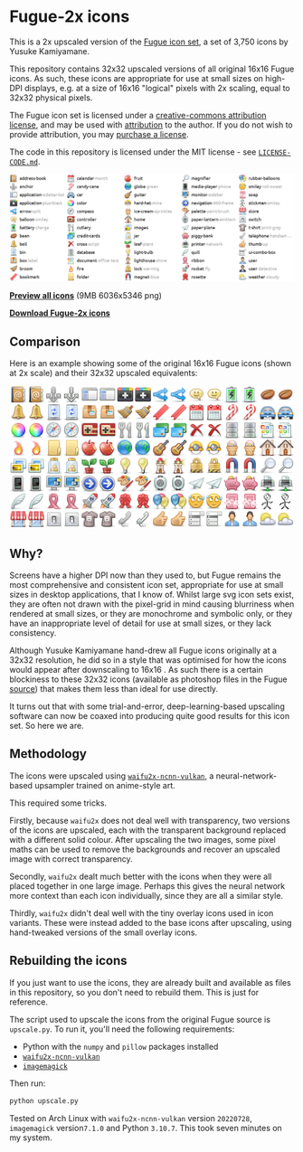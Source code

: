Fugue-2x icons
==============

This is a 2x upscaled version of the [Fugue icon set](https://p.yusukekamiyamane.com/),
a set of 3,750 icons by Yusuke Kamiyamane.

This repository contains 32x32 upscaled versions of all original 16x16 Fugue icons. As
such, these icons are appropriate for use at small sizes on high-DPI displays, e.g. at a
size of 16x16 "logical" pixels with 2x scaling, equal to 32x32 physical pixels.

The Fugue icon set is licensed under a [creative-commons attribution
license](http://creativecommons.org/licenses/by/3.0/), and may be used with
[attribution](https://p.yusukekamiyamane.com/icons/attribution/) to the author. If you
do not wish to provide attribution, you may [purchase a
license](https://p.yusukekamiyamane.com/icons/license/).

The code in this repository is licensed under the MIT license - see
[`LICENSE-CODE.md`](LICENSE-CODE.md).

[<img src="./mini-preview-icons-2x.png"
      srcset="./mini-preview-icons-2x.png 1x ./mini-preview-icons-2x.png 2x"/>
  ](https://github.com/chrisjbillington/fugue-2x-icons/raw/master/mini-preview-icons-2x.png)

[**Preview all
icons**](https://github.com/chrisjbillington/fugue-2x-icons/raw/master/all-2x.png) (9MB
6036x5346 png)

[**Download Fugue-2x icons**](http://github.com/chrisjbillington/fugue-2x-icons/archive/master.zip)


Comparison
----------

Here is an example showing some of the original 16x16 Fugue icons (shown at 2x scale)
and their 32x32 upscaled equivalents:

[<img src="./comparison.png"
      srcset="./comparison.png 1x ./comparison.png 2x"/>
  ](https://github.com/chrisjbillington/fugue-2x-icons/raw/master/comparison.png)

Why?
----

Screens have a higher DPI now than they used to, but Fugue remains the most
comprehensive and consistent icon set, appropriate for use at small sizes in desktop
applications, that I know of. Whilst large svg icon sets exist, they are often not drawn
with the pixel-grid in mind causing blurriness when rendered at small sizes, or they are
monochrome and symbolic only, or they have an inappropriate level of detail for use at
small sizes, or they lack consistency.

Although Yusuke Kamiyamane hand-drew all Fugue icons originally at a 32x32 resolution,
he did so in a style that was optimised for how the icons would appear after downscaling
to 16x16 . As such there is a certain blockiness to these 32x32 icons (available as
photoshop files in the Fugue
[source](https://p.yusukekamiyamane.com/icons/downloads/fugue-icons-3.5.6-src.zip)) that
makes them less than ideal for use directly.

It turns out that with some trial-and-error, deep-learning-based upscaling software can
now be coaxed into producing quite good results for this icon set. So here we are.

Methodology
-----------

The icons were upscaled using
[`waifu2x-ncnn-vulkan`](https://github.com/nihui/waifu2x-ncnn-vulkan), a
neural-network-based upsampler trained on anime-style art.

This required some tricks.

Firstly, because `waifu2x` does not deal well with transparency, two versions of the
icons are upscaled, each with the transparent background replaced with a different solid
colour. After upscaling the two images, some pixel maths can be used to remove the
backgrounds and recover an upscaled image with correct transparency.

Secondly, `waifu2x` dealt much better with the icons when they were all placed together
in one large image. Perhaps this gives the neural network more context than each icon
individually, since they are all a similar style.

Thirdly, `waifu2x` didn't deal well with the tiny overlay icons used in icon variants.
These were instead added to the base icons after upscaling, using hand-tweaked versions
of the small overlay icons.

Rebuilding the icons
--------------------

If you just want to use the icons, they are already built and available as files in this
repository, so you don't need to rebuild them. This is just for reference.

The script used to upscale the icons from the original Fugue source is `upscale.py`. To
run it, you'll need the following requirements:

* Python with the `numpy` and `pillow` packages installed
* [`waifu2x-ncnn-vulkan`](https://github.com/nihui/waifu2x-ncnn-vulkan)
* [`imagemagick`](https://imagemagick.org/index.php)

Then run:

```bash
python upscale.py
```

Tested on Arch Linux with `waifu2x-ncnn-vulkan` version `20220728`, `imagemagick`
version`7.1.0` and Python `3.10.7`. This took seven minutes on my system.
